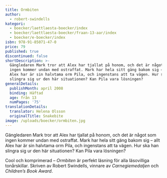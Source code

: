 ```yaml
---
title: Ormbiten
author:
  - robert-swindells
kategori:
  - boecker/laettlaesta-boecker/index
  - boecker/laettlaesta-boecker/fraan-13-aar/index
  - boecker/e-boecker/index
isbn: 978-91-85071-47-0
price: 79
published: true
discontinued: false
shortDescription: >-
  Gängledaren Mark tror att Alex har tjallat på honom, och det är något som
  ingen kommer undan med ostraffat. Mark har hela sitt gäng bakom sig – allt
  Alex har är sin halvtama orm Pila, och ingenstans att ta vägen. Hur ska han
  slingra sig ur den här situationen? Kan Pila vara lösningen?
generalDetails:
  publishMonth: april 2008
  binding: Häftad
  age: från 13
  numPages: '75'
translationDetails:
  translator: Helena Olsson
  originalTitle: Snakebite
image: /uploads/boecker/ormbiten.jpg
---
```

Gängledaren Mark tror att Alex har tjallat på honom, och det är något som ingen kommer undan med ostraffat. Mark har hela sitt gäng bakom sig – allt Alex har är sin halvtama orm Pila, och ingenstans att ta vägen. Hur ska han slingra sig ur den här situationen? Kan Pila vara lösningen?

Cool och komprimerad – _Ormbiten_ är perfekt läsning för alla läsovilliga tonårskillar. Skriven av Robert Swindells, vinnare av _Carnegiemedaljen_ och _Children’s Book Award_.
